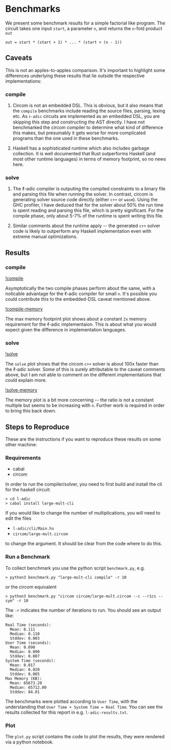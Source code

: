 # Benchmarks

We present some benchmark results for a simple factorial like program. The circuit takes one input `start`, a parameter `n`, and returns the `n`-fold product `out`

```
out = start * (start + 1) * ... * (start + (n - 1))
```

## Caveats
This is not an apples-to-apples comparison. It's important to highlight some differences underlying these results that lie outside the respective implementations:

### compile

1. Circom is not an embedded DSL. This is obvious, but it also means that the `compile` benchmarks include reading the source files, parsing, lexing etc. As `ℓ-adic` circuits are implemented as an embedded DSL, you are skipping this step and constructing the AST directly. I have not benchmarked the circom compiler to determine what kind of difference this makes, but presumably it gets worse for more compilcated programs than the one used in these benchmarks.
   
2. Haskell has a sophisticated runtime which also includes garbage collection. It is well documented that Rust outperforms Haskell (and most other runtime languages) in terms of memory footprint, so no news here.
   
### solve

1. The ℓ-adic compiler is outputing the compiled constraints to a binary file and parsing this file when running the solver. In contrast, circom is generating solver source code directly (either `c++` or `wasm`). Using the GHC profiler, I have deduced that for the solver about 50% the run time is spent reading and parsing this file, which is pretty significant. For the compile phase, only about 5-7% of the runtime is spent writing this file.
   
2. Similar comments about the runtime apply -- the generated `c++` solver code is likely to outperform any Haskell implementation even with extreme manual optimizations.

## Results


### compile
[!compile](./compile-plot-log.png)


Asymptotically the two compile phases perform about the same, with a noticable advantage for the ℓ-adic compiler for small `n`. It's possible you could contribute this to the embedded-DSL caveat mentioned above.


[!compile-memory](./compile-memory-plot.png)

The max memory footprint plot shows about a constant `2x` memory requirement for the ℓ-adic implementaion. This is about what you would expect given the difference in implementation languages.

### solve

[!solve](./solve-plot-log.png)

The `solve` plot shows that the circom `c++` solver is about 100x faster than the ℓ-adic solver. Some of this is surely attributable to the caveat comments above, but I am not able to comment on the different implementations that could explain more. 

[!solve-memory](./solve-memory-plot.png)

The memory plot is a bit more concerning -- the ratio is not a constant multiple but seems to be increasing with `n`. Further work is required in order to bring this back down.


## Steps to Reproduce
These are the instructions if you want to reproduce these results on some other machine:

### Requirements
- cabal
- circom

In order to run the compiler/solver, you need to first build and install the cli for the haskell circuit:

```
> cd l-adic
> cabal install large-mult-cli
```

If you would like to change the number of multiplications, you will need to edit the files
- `l-adic/cli/Main.hs`
- `circom/large-mult.circom`

to change the argument. It should be clear from the code where to do this.

### Run a Benchmark
To collect benchmark you use the python script `benchmark.py`, e.g.

```
> python3 benchmark.py "large-mult-cli compile" -r 10
```

or the circom equivalent

```
> python3 benchmark.py "circom circom/large-mult.circom --c --r1cs --sym" -r 10
```

The `-r` indicates the number of iterations to run. You should see an output like:

```
Real Time (seconds):
  Mean: 0.111
  Median: 0.110
  Stddev: 0.003
User Time (seconds):
  Mean: 0.090
  Median: 0.090
  Stddev: 0.007
System Time (seconds):
  Mean: 0.017
  Median: 0.020
  Stddev: 0.005
Max Memory (KB):
  Mean: 65673.20
  Median: 65712.00
  Stddev: 84.01
```

The benchmarks were plotted according to `User Time`, with the understanding that `User Time + System Time = Real Time`. You can see the results collected for this report in e.g. `l-adic-results.txt`.

### Plot
The `plot.py` script contains the code to plot the results, they were rendered via a python notebook.